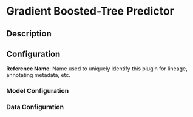 
# Gradient Boosted-Tree Predictor

## Description

## Configuration
**Reference Name**: Name used to uniquely identify this plugin for lineage, annotating metadata, etc.

### Model Configuration

### Data Configuration
